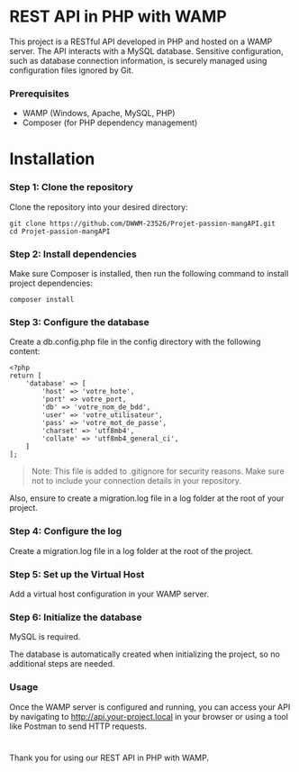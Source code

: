 # REST API in PHP with WAMP

This project is a RESTful API developed in PHP and hosted on a WAMP server. The API interacts with a MySQL database. Sensitive configuration, such as database connection information, is securely managed using configuration files ignored by Git.

### Prerequisites

- WAMP (Windows, Apache, MySQL, PHP)
- Composer (for PHP dependency management)

# Installation

### Step 1: Clone the repository

Clone the repository into your desired directory:

```
git clone https://github.com/DWWM-23526/Projet-passion-mangAPI.git
cd Projet-passion-mangAPI
```

### Step 2: Install dependencies

Make sure Composer is installed, then run the following command to install project dependencies:

```
composer install
```

### Step 3: Configure the database

Create a db.config.php file in the config directory with the following content:

```
<?php
return [
    'database' => [
        'host' => 'votre_hote',
        'port' => votre_port,
        'db' => 'votre_nom_de_bdd',
        'user' => 'votre_utilisateur',
        'pass' => 'votre_mot_de_passe',
        'charset' => 'utf8mb4',
        'collate' => 'utf8mb4_general_ci',
    ]
];

```

> Note: This file is added to .gitignore for security reasons. Make sure not to include your connection details in your repository.

Also, ensure to create a migration.log file in a log folder at the root of your project.

### Step 4: Configure the log

Create a migration.log file in a log folder at the root of the project.

### Step 5: Set up the Virtual Host

Add a virtual host configuration in your WAMP server.

### Step 6: Initialize the database

MySQL is required.

The database is automatically created when initializing the project, so no additional steps are needed.

### Usage

Once the WAMP server is configured and running, you can access your API by navigating to http://api.your-project.local in your browser or using a tool like Postman to send HTTP requests.

#

Thank you for using our REST API in PHP with WAMP.